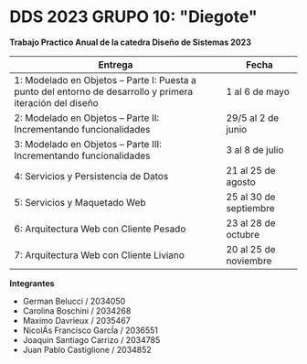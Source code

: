 # DDS 2023 GRUPO 10: "Diegote"
**Trabajo Practico Anual de la catedra Diseño de Sistemas 2023**

| Entrega | Fecha |
| ---------- | ----- |
| 1: Modelado en Objetos – Parte I: Puesta a punto  del entorno de desarrollo y primera iteración del diseño | 1 al 6 de mayo |
| 2: Modelado en Objetos – Parte II: Incrementando funcionalidades | 29/5 al 2 de junio |
| 3: Modelado en Objetos – Parte III: Incrementando funcionalidades | 3 al 8 de julio |
| 4: Servicios y Persistencia de Datos | 21 al 25 de agosto |
| 5: Servicios y Maquetado Web  | 25 al 30 de septiembre |
| 6: Arquitectura Web con Cliente Pesado  | 23 al 28 de octubre |
| 7: Arquitectura Web con Cliente Liviano  | 20 al 25 de noviembre |


**Integrantes**
- German Belucci / 2034050
- Carolina Boschini / 2034268
- Maximo Davrieux / 2035467
- NicolÁs Francisco GarcÍa / 2036551
- Joaquin Santiago Carrizo / 2034785
- Juan Pablo Castiglione / 2034852